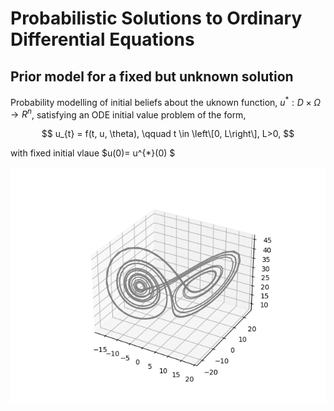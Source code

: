 # Probabilistic Solutions to Ordinary Differential Equations
## Prior model for a fixed but unknown solution 

Probability modelling of initial beliefs about the uknown function, $u^{*}: D \times \Omega \rightarrow R^{n}$, satisfying an ODE initial value problem of the form,

$$
u_{t} = f(t, u, \theta), \qquad t \in \left\[0, L\right\], L>0,
$$

with fixed initial vlaue $u(0)= u^{*}(0) $

![Lorenzt system](https://github.com/betochalo/Bayesian_project/blob/main/img/Figure_3.png)

